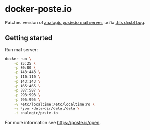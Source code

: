 # docker-poste.io

Patched version of [analogic poste.io mail server](https://poste.io/), to fix [this dnsbl bug](https://bitbucket.org/analogic/mailserver/issues/96/make-dnsbl-smarter).

## Getting started

Run mail server:

```bash
docker run \
    -p 25:25 \
    -p 80:80 \
    -p 443:443 \
    -p 110:110 \
    -p 143:143 \
    -p 465:465 \
    -p 587:587 \
    -p 993:993 \
    -p 995:995 \
    -v /etc/localtime:/etc/localtime:ro \
    -v /your-data-dir/data:/data \
    -t analogic/poste.io
```

For more information see https://poste.io/open.
